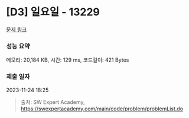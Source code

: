 # [D3] 일요일 - 13229 

[문제 링크](https://swexpertacademy.com/main/code/problem/problemDetail.do?contestProbId=AX0SaDW6L2oDFASs) 

### 성능 요약

메모리: 20,184 KB, 시간: 129 ms, 코드길이: 421 Bytes

### 제출 일자

2023-11-24 18:25



> 출처: SW Expert Academy, https://swexpertacademy.com/main/code/problem/problemList.do